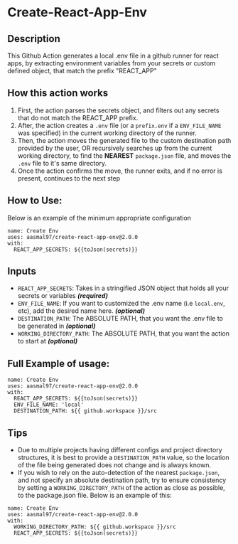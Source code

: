 # Create-React-App-Env
## Description
This Github Action generates a local .env file in a github runner for react apps, by extracting environment variables from your secrets or custom defined object, that match the prefix "REACT_APP"

## How this action works
1. First, the action parses the secrets object, and filters out any secrets that do not match the REACT_APP prefix.
2. After, the action creates a `.env` file (or a `prefix.env` if a `ENV_FILE_NAME` was specified) in the current working directory of the runner. 
3. Then, the action moves the generated file to the custom destination path provided by the user, OR recursively searches up from the current working directory, to find the **NEAREST** `package.json` file, and moves the `.env` file to it's same directory.
4. Once the action confirms the move, the runner exits, and if no error is present, continues to the next step

## How to Use:
Below is an example of the minimum appropriate configuration 
```
name: Create Env
uses: aasmal97/create-react-app-env@2.0.0
with: 
  REACT_APP_SECRETS: ${{toJson(secrets)}}
```

## Inputs
- `REACT_APP_SECRETS`: Takes in a stringified JSON object that holds all your secrets or variables ***(required)***
- `ENV_FILE_NAME`: If you want to customized the .env name (i.e `local.env`, etc), add the desired name here. ***(optional)***
- `DESTINATION_PATH`: The ABSOLUTE PATH, that you want the .env file to be generated in ***(optional)***
- `WORKING_DIRECTORY_PATH`: The ABSOLUTE PATH, that you want the action to start at ***(optional)***
## Full Example of usage:
```
name: Create Env
uses: aasmal97/create-react-app-env@2.0.0
with: 
  REACT_APP_SECRETS: ${{toJson(secrets)}}
  ENV_FILE_NAME: 'local'
  DESTINATION_PATH: ${{ github.workspace }}/src
```
## Tips
- Due to multiple projects having different configs and project directory structures, it is best to provide a `DESTINATION_PATH` value, so the location of the file being generated does not change and is always known. 
- If you wish to rely on the auto-detection of the nearest `package.json`, and not specify an absolute destination path, try to ensure consistency by setting a `WORKING_DIRECTORY_PATH` of the action as close as possible, to the package.json file. Below is an example of this: 

```
name: Create Env
uses: aasmal97/create-react-app-env@2.0.0
with: 
  WORKING_DIRECTORY_PATH: ${{ github.workspace }}/src
  REACT_APP_SECRETS: ${{toJson(secrets)}}
```

